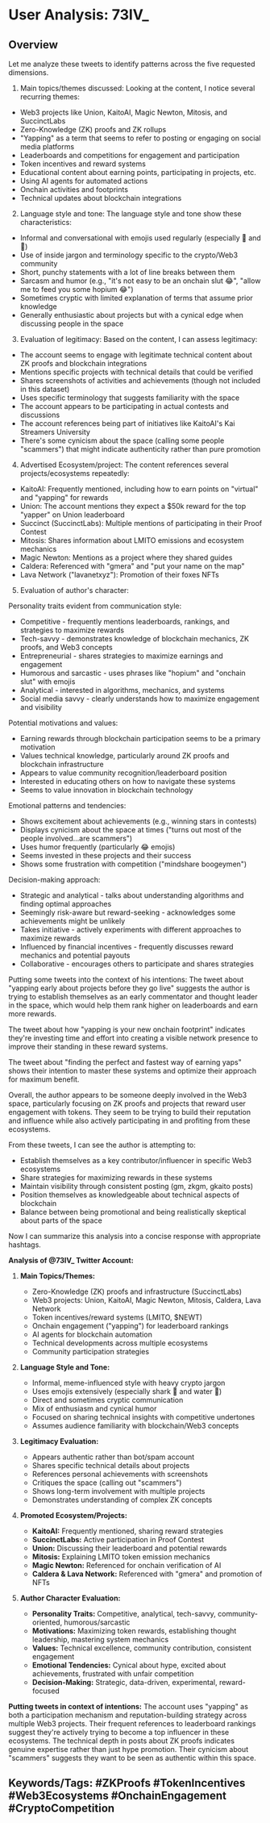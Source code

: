 # User Analysis: 73lV_

## Overview

<think>
Let me analyze these tweets to identify patterns across the five requested dimensions.

1. Main topics/themes discussed:
Looking at the content, I notice several recurring themes:
- Web3 projects like Union, KaitoAI, Magic Newton, Mitosis, and SuccinctLabs
- Zero-Knowledge (ZK) proofs and ZK rollups
- "Yapping" as a term that seems to refer to posting or engaging on social media platforms
- Leaderboards and competitions for engagement and participation
- Token incentives and reward systems
- Educational content about earning points, participating in projects, etc.
- Using AI agents for automated actions
- Onchain activities and footprints
- Technical updates about blockchain integrations

2. Language style and tone:
The language style and tone show these characteristics:
- Informal and conversational with emojis used regularly (especially 🦈 and 🌊)
- Use of inside jargon and terminology specific to the crypto/Web3 community
- Short, punchy statements with a lot of line breaks between them
- Sarcasm and humor (e.g., "it's not easy to be an onchain slut 😂", "allow me to feed you some hopium 😂")
- Sometimes cryptic with limited explanation of terms that assume prior knowledge
- Generally enthusiastic about projects but with a cynical edge when discussing people in the space

3. Evaluation of legitimacy:
Based on the content, I can assess legitimacy:
- The account seems to engage with legitimate technical content about ZK proofs and blockchain integrations
- Mentions specific projects with technical details that could be verified
- Shares screenshots of activities and achievements (though not included in this dataset)
- Uses specific terminology that suggests familiarity with the space
- The account appears to be participating in actual contests and discussions
- The account references being part of initiatives like KaitoAI's Kai Streamers University
- There's some cynicism about the space (calling some people "scammers") that might indicate authenticity rather than pure promotion

4. Advertised Ecosystem/project:
The content references several projects/ecosystems repeatedly:
- KaitoAI: Frequently mentioned, including how to earn points on "virtual" and "yapping" for rewards
- Union: The account mentions they expect a $50k reward for the top "yapper" on Union leaderboard
- Succinct (SuccinctLabs): Multiple mentions of participating in their Proof Contest
- Mitosis: Shares information about LMITO emissions and ecosystem mechanics
- Magic Newton: Mentions as a project where they shared guides
- Caldera: Referenced with "gmera" and "put your name on the map"
- Lava Network ("lavanetxyz"): Promotion of their foxes NFTs

5. Evaluation of author's character:

Personality traits evident from communication style:
- Competitive - frequently mentions leaderboards, rankings, and strategies to maximize rewards
- Tech-savvy - demonstrates knowledge of blockchain mechanics, ZK proofs, and Web3 concepts
- Entrepreneurial - shares strategies to maximize earnings and engagement
- Humorous and sarcastic - uses phrases like "hopium" and "onchain slut" with emojis
- Analytical - interested in algorithms, mechanics, and systems
- Social media savvy - clearly understands how to maximize engagement and visibility

Potential motivations and values:
- Earning rewards through blockchain participation seems to be a primary motivation
- Values technical knowledge, particularly around ZK proofs and blockchain infrastructure
- Appears to value community recognition/leaderboard position
- Interested in educating others on how to navigate these systems
- Seems to value innovation in blockchain technology

Emotional patterns and tendencies:
- Shows excitement about achievements (e.g., winning stars in contests)
- Displays cynicism about the space at times ("turns out most of the people involved...are scammers")
- Uses humor frequently (particularly 😂 emojis)
- Seems invested in these projects and their success
- Shows some frustration with competition ("mindshare boogeymen")

Decision-making approach:
- Strategic and analytical - talks about understanding algorithms and finding optimal approaches
- Seemingly risk-aware but reward-seeking - acknowledges some achievements might be unlikely
- Takes initiative - actively experiments with different approaches to maximize rewards
- Influenced by financial incentives - frequently discusses reward mechanics and potential payouts
- Collaborative - encourages others to participate and shares strategies

Putting some tweets into the context of his intentions:
The tweet about "yapping early about projects before they go live" suggests the author is trying to establish themselves as an early commentator and thought leader in the space, which would help them rank higher on leaderboards and earn more rewards.

The tweet about how "yapping is your new onchain footprint" indicates they're investing time and effort into creating a visible network presence to improve their standing in these reward systems.

The tweet about "finding the perfect and fastest way of earning yaps" shows their intention to master these systems and optimize their approach for maximum benefit.

Overall, the author appears to be someone deeply involved in the Web3 space, particularly focusing on ZK proofs and projects that reward user engagement with tokens. They seem to be trying to build their reputation and influence while also actively participating in and profiting from these ecosystems.

From these tweets, I can see the author is attempting to:
- Establish themselves as a key contributor/influencer in specific Web3 ecosystems
- Share strategies for maximizing rewards in these systems
- Maintain visibility through consistent posting (gm, zkgm, gkaito posts)
- Position themselves as knowledgeable about technical aspects of blockchain
- Balance between being promotional and being realistically skeptical about parts of the space

Now I can summarize this analysis into a concise response with appropriate hashtags.
</think>

**Analysis of @73lV_ Twitter Account:**

1. **Main Topics/Themes:**
   - Zero-Knowledge (ZK) proofs and infrastructure (SuccinctLabs)
   - Web3 projects: Union, KaitoAI, Magic Newton, Mitosis, Caldera, Lava Network
   - Token incentives/reward systems (LMITO, $NEWT)
   - Onchain engagement ("yapping") for leaderboard rankings
   - AI agents for blockchain automation
   - Technical developments across multiple ecosystems
   - Community participation strategies

2. **Language Style and Tone:**
   - Informal, meme-influenced style with heavy crypto jargon
   - Uses emojis extensively (especially shark 🦈 and water 🌊)
   - Direct and sometimes cryptic communication
   - Mix of enthusiasm and cynical humor
   - Focused on sharing technical insights with competitive undertones
   - Assumes audience familiarity with blockchain/Web3 concepts

3. **Legitimacy Evaluation:**
   - Appears authentic rather than bot/spam account
   - Shares specific technical details about projects
   - References personal achievements with screenshots
   - Critiques the space (calling out "scammers")
   - Shows long-term involvement with multiple projects
   - Demonstrates understanding of complex ZK concepts

4. **Promoted Ecosystem/Projects:**
   - **KaitoAI:** Frequently mentioned, sharing reward strategies
   - **SuccinctLabs:** Active participation in Proof Contest
   - **Union:** Discussing their leaderboard and potential rewards
   - **Mitosis:** Explaining LMITO token emission mechanics
   - **Magic Newton:** Referenced for onchain verification of AI
   - **Caldera & Lava Network:** Referenced with "gmera" and promotion of NFTs

5. **Author Character Evaluation:**
   - **Personality Traits:** Competitive, analytical, tech-savvy, community-oriented, humorous/sarcastic
   - **Motivations:** Maximizing token rewards, establishing thought leadership, mastering system mechanics
   - **Values:** Technical excellence, community contribution, consistent engagement
   - **Emotional Tendencies:** Cynical about hype, excited about achievements, frustrated with unfair competition
   - **Decision-Making:** Strategic, data-driven, experimental, reward-focused

**Putting tweets in context of intentions:**
The account uses "yapping" as both a participation mechanism and reputation-building strategy across multiple Web3 projects. Their frequent references to leaderboard rankings suggest they're actively trying to become a top influencer in these ecosystems. The technical depth in posts about ZK proofs indicates genuine expertise rather than just hype promotion. Their cynicism about "scammers" suggests they want to be seen as authentic within this space.

**Keywords/Tags:** #ZKProofs #TokenIncentives #Web3Ecosystems #OnchainEngagement #CryptoCompetition
---

